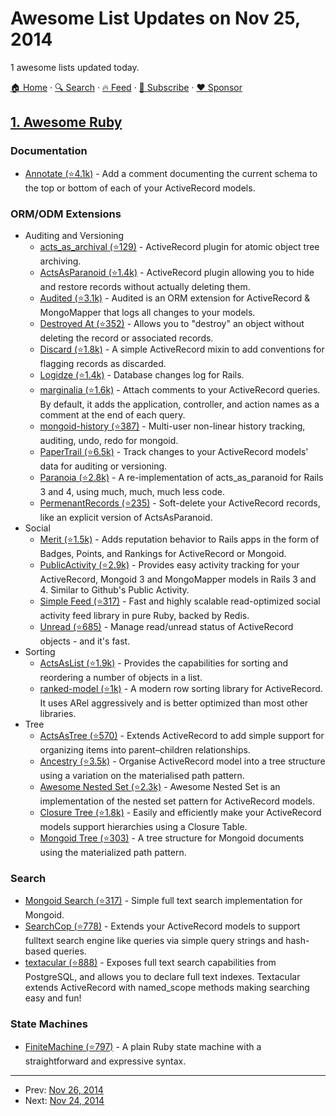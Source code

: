 # Awesome List Updates on Nov 25, 2014

1 awesome lists updated today.

[🏠 Home](/README.md) · [🔍 Search](https://www.trackawesomelist.com/search/) · [🔥 Feed](https://www.trackawesomelist.com/rss.xml) · [📮 Subscribe](https://trackawesomelist.us17.list-manage.com/subscribe?u=d2f0117aa829c83a63ec63c2f&id=36a103854c) · [❤️  Sponsor](https://github.com/sponsors/theowenyoung)



## [1. Awesome Ruby](/content/markets/awesome-ruby/README.md)

### Documentation

*   [Annotate (⭐4.1k)](https://github.com/ctran/annotate_models) - Add a comment documenting the current schema to the top or bottom of each of your ActiveRecord models.

### ORM/ODM Extensions

*   Auditing and Versioning
    *   [acts\_as\_archival (⭐129)](https://github.com/expectedbehavior/acts_as_archival) - ActiveRecord plugin for atomic object tree archiving.
    *   [ActsAsParanoid (⭐1.4k)](https://github.com/ActsAsParanoid/acts_as_paranoid) - ActiveRecord plugin allowing you to hide and restore records without actually deleting them.
    *   [Audited (⭐3.1k)](https://github.com/collectiveidea/audited) - Audited is an ORM extension for ActiveRecord & MongoMapper that logs all changes to your models.
    *   [Destroyed At (⭐352)](https://github.com/dockyard/ruby-destroyed_at) - Allows you to "destroy" an object without deleting the record or associated records.
    *   [Discard (⭐1.8k)](https://github.com/jhawthorn/discard) - A simple ActiveRecord mixin to add conventions for flagging records as discarded.
    *   [Logidze (⭐1.4k)](https://github.com/palkan/logidze) - Database changes log for Rails.
    *   [marginalia (⭐1.6k)](https://github.com/basecamp/marginalia) - Attach comments to your ActiveRecord queries. By default, it adds the application, controller, and action names as a comment at the end of each query.
    *   [mongoid-history (⭐387)](https://github.com/aq1018/mongoid-history) - Multi-user non-linear history tracking, auditing, undo, redo for mongoid.
    *   [PaperTrail (⭐6.5k)](https://github.com/airblade/paper_trail) - Track changes to your ActiveRecord models' data for auditing or versioning.
    *   [Paranoia (⭐2.8k)](https://github.com/radar/paranoia) - A re-implementation of acts\_as\_paranoid for Rails 3 and 4, using much, much, much less code.
    *   [PermenantRecords (⭐235)](https://github.com/JackDanger/permanent_records) - Soft-delete your ActiveRecord records, like an explicit version of ActsAsParanoid.
*   Social
    *   [Merit (⭐1.5k)](https://github.com/merit-gem/merit) - Adds reputation behavior to Rails apps in the form of Badges, Points, and Rankings for ActiveRecord or Mongoid.
    *   [PublicActivity (⭐2.9k)](https://github.com/chaps-io/public_activity) - Provides easy activity tracking for your ActiveRecord, Mongoid 3 and MongoMapper models in Rails 3 and 4. Similar to Github's Public Activity.
    *   [Simple Feed (⭐317)](https://github.com/kigster/simple-feed) - Fast and highly scalable read-optimized social activity feed library in pure Ruby, backed by Redis.
    *   [Unread (⭐685)](https://github.com/ledermann/unread) - Manage read/unread status of ActiveRecord objects - and it's fast.
*   Sorting
    *   [ActsAsList (⭐1.9k)](https://github.com/swanandp/acts_as_list) - Provides the capabilities for sorting and reordering a number of objects in a list.
    *   [ranked-model (⭐1k)](https://github.com/mixonic/ranked-model) - A modern row sorting library for ActiveRecord. It uses ARel aggressively and is better optimized than most other libraries.
*   Tree
    *   [ActsAsTree (⭐570)](https://github.com/amerine/acts_as_tree) - Extends ActiveRecord to add simple support for organizing items into parent–children relationships.
    *   [Ancestry (⭐3.5k)](https://github.com/stefankroes/ancestry) - Organise ActiveRecord model into a tree structure using a variation on the materialised path pattern.
    *   [Awesome Nested Set (⭐2.3k)](https://github.com/collectiveidea/awesome_nested_set) - Awesome Nested Set is an implementation of the nested set pattern for ActiveRecord models.
    *   [Closure Tree (⭐1.8k)](https://github.com/mceachen/closure_tree) - Easily and efficiently make your ActiveRecord models support hierarchies using a Closure Table.
    *   [Mongoid Tree (⭐303)](https://github.com/benedikt/mongoid-tree) - A tree structure for Mongoid documents using the materialized path pattern.

### Search

*   [Mongoid Search (⭐317)](https://github.com/mauriciozaffari/mongoid_search) - Simple full text search implementation for Mongoid.
*   [SearchCop (⭐778)](https://github.com/mrkamel/search_cop) - Extends your ActiveRecord models to support fulltext search engine like queries via simple query strings and hash-based queries.
*   [textacular (⭐888)](https://github.com/textacular/textacular) - Exposes full text search capabilities from PostgreSQL, and allows you to declare full text indexes. Textacular extends ActiveRecord with named\_scope methods making searching easy and fun!

### State Machines

*   [FiniteMachine (⭐797)](https://github.com/peter-murach/finite_machine) - A plain Ruby state machine with a straightforward and expressive syntax.

---

- Prev: [Nov 26, 2014](/content/2014/11/26/README.md)
- Next: [Nov 24, 2014](/content/2014/11/24/README.md)